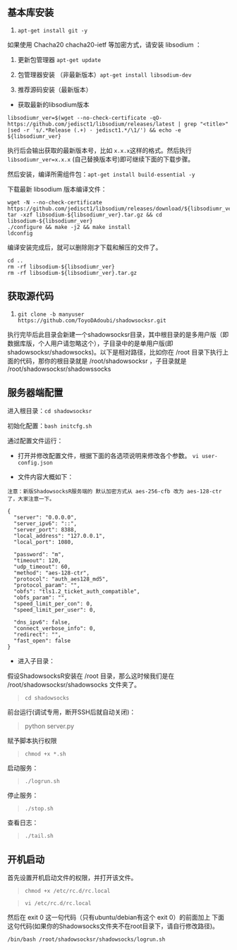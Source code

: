## 基本库安装

1. `apt-get install git -y`

如果使用 Chacha20 chacha20-ietf 等加密方式，请安装 libsodium ：

1. 更新包管理器 `apt-get update`

2. 包管理器安装 （非最新版本）`apt-get install libsodium-dev`

3. 推荐源码安装（最新版本）

- 获取最新的libsodium版本

```
libsodiumr_ver=$(wget --no-check-certificate -qO- https://github.com/jedisct1/libsodium/releases/latest | grep "<title>" |sed -r 's/.*Release (.+) · jedisct1.*/\1/') && echo -e ${libsodiumr_ver}
```

执行后会输出获取的最新版本号，比如 `x.x.x`这样的格式。然后执行 `libsodiumr_ver=x.x.x` (自己替换版本号)即可继续下面的下载步骤。

然后安装，编译所需组件包：`apt-get install build-essential -y`

下载最新 libsodium 版本编译文件：

```
wget -N --no-check-certificate https://github.com/jedisct1/libsodium/releases/download/${libsodiumr_ver}/libsodium-${libsodiumr_ver}.tar.gz
tar -xzf libsodium-${libsodiumr_ver}.tar.gz && cd libsodium-${libsodiumr_ver}
./configure && make -j2 && make install
ldconfig
```

编译安装完成后，就可以删除刚才下载和解压的文件了。

```
cd ..
rm -rf libsodium-${libsodiumr_ver}
rm -rf libsodium-${libsodiumr_ver}.tar.gz
```

## 获取源代码

1. `git clone -b manyuser https://github.com/ToyoDAdoubi/shadowsocksr.git`

执行完毕后此目录会新建一个shadowsocksr目录，其中根目录的是多用户版（即数据库版，个人用户请忽略这个），子目录中的是单用户版(即shadowsocksr/shadowsocks)。以下是相对路径，比如你在 /root 目录下执行上面的代码，那你的根目录就是 /root/shadowsocksr ，子目录就是 /root/shadowsocksr/shadowssocks

## 服务器端配置

进入根目录：`cd shadowsocksr`

初始化配置：`bash initcfg.sh`

通过配置文件运行：

- 打开并修改配置文件，根据下面的各选项说明来修改各个参数。 `vi user-config.json`

- 文件内容大概如下：

```
注意：新版ShadowsocksR服务端的 默认加密方式从 aes-256-cfb 改为 aes-128-ctr 了，大家注意一下。
```

```
{
  "server": "0.0.0.0",
  "server_ipv6": "::",
  "server_port": 8388,
  "local_address": "127.0.0.1",
  "local_port": 1080,
  
  "password": "m",
  "timeout": 120,
  "udp_timeout": 60,
  "method": "aes-128-ctr",
  "protocol": "auth_aes128_md5",
  "protocol_param": "",
  "obfs": "tls1.2_ticket_auth_compatible",
  "obfs_param": "",
  "speed_limit_per_con": 0,
  "speed_limit_per_user": 0,
  
  "dns_ipv6": false,
  "connect_verbose_info": 0,
  "redirect": "",
  "fast_open": false
}
```

- 进入子目录：

假设ShadowsocksR安装在 /root 目录，那么这时候我们是在 /root/shadowsocksr/shadowsocks 文件夹了。

> `cd shadowsocks`

前台运行(调试专用，断开SSH后就自动关闭)：

> python server.py

赋予脚本执行权限

> `chmod +x *.sh`

启动服务：

> `./logrun.sh`

停止服务：

> `./stop.sh`

查看日志：

> `./tail.sh`

## 开机启动

首先设置开机启动文件的权限，并打开该文件。

> `chmod +x /etc/rc.d/rc.local`

> `vi /etc/rc.d/rc.local`

然后在 exit 0 这一句代码（只有ubuntu/debian有这个 exit 0）的前面加上 下面这句代码(如果你的Shadowsocks文件夹不在root目录下，请自行修改路径)。

```
/bin/bash /root/shadowsocksr/shadowsocks/logrun.sh
```